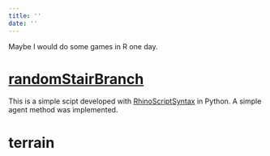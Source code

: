 ```yaml
---
title: ''
date: ''
---
```


Maybe I would do some games in R one day.

# [randomStairBranch](https://github.com/billbillbilly/Random_stair_branch)
This is a simple scipt developed with [RhinoScriptSyntax](https://developer.rhino3d.com/api/RhinoScriptSyntax/) in Python. A simple agent method was implemented.

# terrain
